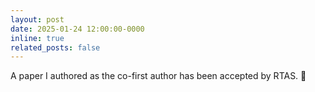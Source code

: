 ```yaml
---
layout: post
date: 2025-01-24 12:00:00-0000
inline: true
related_posts: false
---
```


A paper I authored as the co-first author has been accepted by RTAS. 📑